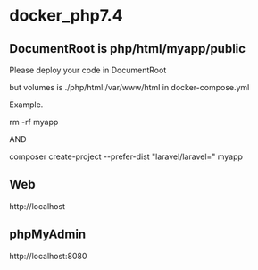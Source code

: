 # docker_php7.4

## DocumentRoot is php/html/myapp/public
Please deploy your code in DocumentRoot

but volumes is ./php/html:/var/www/html in docker-compose.yml

Example.

rm -rf myapp

AND 

composer create-project --prefer-dist "laravel/laravel=" myapp

## Web
http://localhost

## phpMyAdmin
http://localhost:8080
